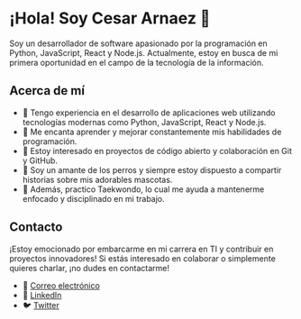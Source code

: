 # ¡Hola! Soy Cesar Arnaez 👋

Soy un desarrollador de software apasionado por la programación en Python, JavaScript, React y Node.js. Actualmente, estoy en busca de mi primera oportunidad en el campo de la tecnología de la información.

## Acerca de mí

- 🔭 Tengo experiencia en el desarrollo de aplicaciones web utilizando tecnologías modernas como Python, JavaScript, React y Node.js.
- 🌱 Me encanta aprender y mejorar constantemente mis habilidades de programación.
- 🤝 Estoy interesado en proyectos de código abierto y colaboración en Git y GitHub.
- 🐶 Soy un amante de los perros y siempre estoy dispuesto a compartir historias sobre mis adorables mascotas.
- 🥋 Además, practico Taekwondo, lo cual me ayuda a mantenerme enfocado y disciplinado en mi trabajo.

## Contacto

¡Estoy emocionado por embarcarme en mi carrera en TI y contribuir en proyectos innovadores! Si estás interesado en colaborar o simplemente quieres charlar, ¡no dudes en contactarme!

- 📧 [Correo electrónico](mailto:cesar.arnaez@email.com)
- 🔗 [LinkedIn](https://www.linkedin.com/in/cesar-arnaez/)
- 🐦 [Twitter](https://twitter.com/cesar_arnaez)

